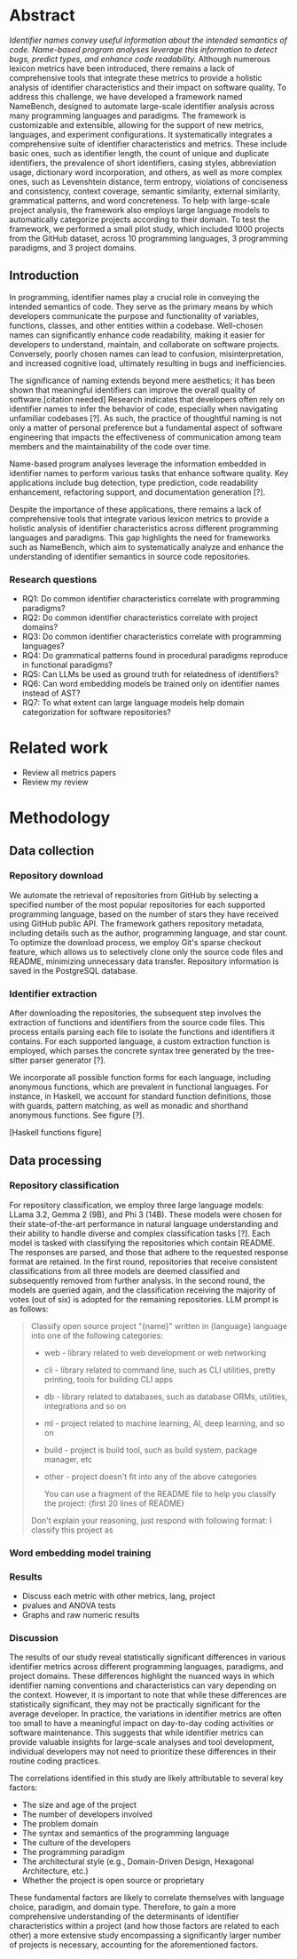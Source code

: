 # Abstract

_Identifier names convey useful information about the intended semantics of
code. Name-based program analyses leverage this information to detect bugs,
predict types, and enhance code readability._ Although numerous lexicon metrics
have been introduced, there remains a lack of comprehensive tools that integrate
these metrics to provide a holistic analysis of identifier characteristics and
their impact on software quality. To address this challenge, we have developed a
framework named NameBench, designed to automate large-scale identifier analysis
across many programming languages and paradigms. The framework is customizable
and extensible, allowing for the support of new metrics, languages, and
experiment configurations. It systematically integrates a comprehensive suite of
identifier characteristics and metrics. These include basic ones, such as
identifier length, the count of unique and duplicate identifiers, the prevalence
of short identifiers, casing styles, abbreviation usage, dictionary word
incorporation, and others, as well as more complex ones, such as Levenshtein
distance, term entropy, violations of conciseness and consistency, context
coverage, semantic similarity, external similarity, grammatical patterns, and
word concreteness. To help with large-scale project analysis, the framework also
employs large language models to automatically categorize projects according to
their domain. To test the framework, we performed a small pilot study, which
included 1000 projects from the GitHub dataset, across 10 programming languages,
3 programming paradigms, and 3 project domains.

## Introduction

In programming, identifier names play a crucial role in conveying the intended
semantics of code. They serve as the primary means by which developers
communicate the purpose and functionality of variables, functions, classes, and
other entities within a codebase. Well-chosen names can significantly enhance
code readability, making it easier for developers to understand, maintain, and
collaborate on software projects. Conversely, poorly chosen names can lead to
confusion, misinterpretation, and increased cognitive load, ultimately resulting
in bugs and inefficiencies.

The significance of naming extends beyond mere aesthetics; it has been shown
that meaningful identifiers can improve the overall quality of
software.[citation needed] Research indicates that developers often rely on
identifier names to infer the behavior of code, especially when navigating
unfamiliar codebases [?]. As such, the practice of thoughtful naming is not only
a matter of personal preference but a fundamental aspect of software engineering
that impacts the effectiveness of communication among team members and the
maintainability of the code over time.

Name-based program analyses leverage the information embedded in identifier
names to perform various tasks that enhance software quality. Key applications
include bug detection, type prediction, code readability enhancement,
refactoring support, and documentation generation [?].

Despite the importance of these applications, there remains a lack of
comprehensive tools that integrate various lexicon metrics to provide a holistic
analysis of identifier characteristics across different programming languages
and paradigms. This gap highlights the need for frameworks such as NameBench,
which aim to systematically analyze and enhance the understanding of identifier
semantics in source code repositories.

### Research questions

- RQ1: Do common identifier characteristics correlate with programming paradigms?
- RQ2: Do common identifier characteristics correlate with project domains?
- RQ3: Do common identifier characteristics correlate with programming languages?
- RQ4: Do grammatical patterns found in procedural paradigms reproduce in functional paradigms?
- RQ5: Can LLMs be used as ground truth for relatedness of identifiers?
- RQ6: Can word embedding models be trained only on identifier names instead of AST?
- RQ7: To what extent can large language models help domain categorization for software repositories?

# Related work

- Review all metrics papers
- Review my review

# Methodology

## Data collection

### Repository download

We automate the retrieval of repositories from GitHub by selecting a specified
number of the most popular repositories for each supported programming language,
based on the number of stars they have received using GitHub public API. The
framework gathers repository metadata, including details such as the author,
programming language, and star count. To optimize the download process, we
employ Git's sparse checkout feature, which allows us to selectively clone only
the source code files and README, minimizing unnecessary data transfer.
Repository information is saved in the PostgreSQL database.

### Identifier extraction

After downloading the repositories, the subsequent step involves the extraction
of functions and identifiers from the source code files. This process entails
parsing each file to isolate the functions and identifiers it contains. For each
supported language, a custom extraction function is employed, which parses the
concrete syntax tree generated by the tree-sitter parser generator [?].

We incorporate all possible function forms for each language, including
anonymous functions, which are prevalent in functional languages. For
instance, in Haskell, we account for standard function definitions, those with
guards, pattern matching, as well as monadic and shorthand anonymous
functions. See figure [?].

[Haskell functions figure]

## Data processing

### Repository classification

For repository classification, we employ three large language models: LLama 3.2,
Gemma 2 (9B), and Phi 3 (14B). These models were chosen for their state-of-the-art
performance in natural language understanding and their ability to handle diverse
and complex classification tasks [?]. Each model is tasked with classifying the
repositories which contain README. The responses are parsed, and those that
adhere to the requested response format are retained. In the first round,
repositories that receive consistent classifications from all three models are
deemed classified and subsequently removed from further analysis. In the second
round, the models are queried again, and the classification receiving the
majority of votes (out of six) is adopted for the remaining repositories. LLM
prompt is as follows:

> Classify open source project "{name}" written in {language} language into one of the following categories:
>
> - web - library related to web development or web networking
> - cli - library related to command line, such as CLI utilities, pretty printing, tools for building CLI apps
> - db - library related to databases, such as database ORMs, utilities, integrations and so on
> - ml - project related to machine learning, AI, deep learning, and so on
> - build - project is build tool, such as build system, package manager, etc
> - other - project doesn't fit into any of the above categories
>
>   You can use a fragment of the README file to help you classify the project: {first 20 lines of README}
>
> Don't explain your reasoning, just respond with following format: I classify this project as <type>

### Word embedding model training

### Results

- Discuss each metric with other metrics, lang, project
- pvalues and ANOVA tests
- Graphs and raw numeric results

### Discussion

The results of our study reveal statistically significant differences in various
identifier metrics across different programming languages, paradigms, and
project domains. These differences highlight the nuanced ways in which
identifier naming conventions and characteristics can vary depending on the
context. However, it is important to note that while these differences are
statistically significant, they may not be practically significant for the
average developer. In practice, the variations in identifier metrics are often
too small to have a meaningful impact on day-to-day coding activities or
software maintenance. This suggests that while identifier metrics can provide
valuable insights for large-scale analyses and tool development, individual
developers may not need to prioritize these differences in their routine coding
practices.

The correlations identified in this study are likely attributable to several key factors:

- The size and age of the project
- The number of developers involved
- The problem domain
- The syntax and semantics of the programming language
- The culture of the developers
- The programming paradigm
- The architectural style (e.g., Domain-Driven Design, Hexagonal Architecture, etc.)
- Whether the project is open source or proprietary

These fundamental factors are likely to correlate themselves with language
choice, paradigm, and domain type. Therefore, to gain a more comprehensive
understanding of the determinants of identifier characteristics within a project
(and how those factors are related to each other) a more extensive study
encompassing a significantly larger number of projects is necessary, accounting
for the aforementioned factors.

